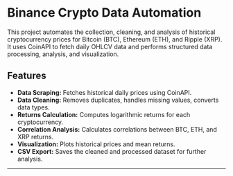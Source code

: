# Binance Crypto Data Automation

This project automates the collection, cleaning, and analysis of historical cryptocurrency prices for Bitcoin (BTC), Ethereum (ETH), and Ripple (XRP). It uses CoinAPI to fetch daily OHLCV data and performs structured data processing, analysis, and visualization.

## Features

- **Data Scraping:** Fetches historical daily prices using CoinAPI.
- **Data Cleaning:** Removes duplicates, handles missing values, converts data types.
- **Returns Calculation:** Computes logarithmic returns for each cryptocurrency.
- **Correlation Analysis:** Calculates correlations between BTC, ETH, and XRP returns.
- **Visualization:** Plots historical prices and mean returns.
- **CSV Export:** Saves the cleaned and processed dataset for further analysis.


---

